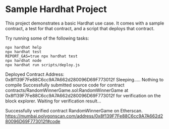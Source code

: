 # Sample Hardhat Project

This project demonstrates a basic Hardhat use case. It comes with a sample contract, a test for that contract, and a script that deploys that contract.

Try running some of the following tasks:

```shell
npx hardhat help
npx hardhat test
REPORT_GAS=true npx hardhat test
npx hardhat node
npx hardhat run scripts/deploy.js
```


Deployed Contract Address: 0x8f139F7Fe88C6cc9A7A662d280096D69F773012f
Sleeping.....
Nothing to compile
Successfully submitted source code for contract
contracts/RandomWinnerGame.sol:RandomWinnerGame at 0x8f139F7Fe88C6cc9A7A662d280096D69F773012f
for verification on the block explorer. Waiting for verification result...

Successfully verified contract RandomWinnerGame on Etherscan.
https://mumbai.polygonscan.com/address/0x8f139F7Fe88C6cc9A7A662d280096D69F773012f#code